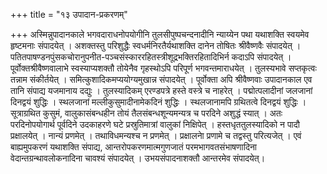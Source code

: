 +++
title = "१३ उपादान-प्रकरणम्"

+++
अस्मिन्नुपादानकाले भगवदाराधनोपयोगीनि तुलसीपुष्पचन्दनादीनि न्याय्येन पथा यथाशक्ति स्वयमेव हृष्टमनाः संपादयेत् । 
अशक्तस्तु परिशुद्धैः स्वधर्मनिरतैर्यथाशक्ति दानेन तोषितः श्रीवैष्णवैः संपादयेत् । पतितपाषण्डनपुंसकचोरानुपनीत-पञ्चसंस्काररहितस्त्रीशूद्रभक्तिरहितादिभिर्न कदाऽपि संपादयेत् । 
पूर्वोक्तश्रीवैष्णवालाभे स्वस्याप्यशक्तौ तोयेनैव गृहस्थोऽपि परिपूर्ण भगवन्तमाराधयेत् । 
तुलस्यभावे सप्तकृत्वः तन्नाम संकीर्तयेत् । 
समित्कुशादिकमप्ययोग्यमुखान्न संपादयेत् । 
पूर्वोक्ता अपि श्रीवैष्णवाः उपादानकाल एव तानि संपाद्य यजमानाय दद्युः । 
तुलस्यादिकम् एरण्डपत्रे हस्ते वस्त्रे च नाहरेत् । 
पद्मोत्पलादीनां जलजानां दिनद्वयं शुद्धिः । 
स्थलजानां मल्लीकुसुमादीनामेकदिनं शुद्धिः । 
स्थलजानामपि ग्रथितत्वे दिनद्वयं शुद्धिः । 
सूत्राग्रथित कुसुमं, वालुकासंबन्धहीन तोयं तैलसंबन्धशून्यमन्यत्र च परदिने अशुद्धं स्यात् । 
अतः परदिनोपयोगार्थ पूर्वदिने उदकाहरणे घटे प्रस्रुतिमात्रां वालुकां निक्षिपेत् । 
हस्तधृततुलस्यादिको न पादौ प्रक्षालयेत् । 
नान्यं प्रणमेत् । 
तथाविधमन्यश्च न प्रणमेत् । 
प्रक्षालनेा प्रणामे च तद्वस्तु परित्यजेत् । 
एवं बाह्यमुपकरणं यथाशक्ति संपाद्य, आन्तरोपकरणमात्मगुणजातं परमभागवतसंभाषणादिना वेदान्तग्रन्थावलोकनादिना चावश्यं संपादयेत् । 
उभयसंपादनाशक्तौ आन्तरमेव संपादयेत्।
